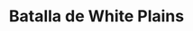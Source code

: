 ﻿---
title: "Batalla de White Plains"
permalink: periodes_1033.html
layout: periode
dataInici: 1776-10-28
sidebar: periodes
pares:
  - id: 509
    title: "Guerra de Independencia de los Estados Unidos"
    dataInici: "(1775-04-19)"
    dataFi: "(1783-09-03)"

fills:
jocsPrincipals:
jocsEscenaris:
jocsEpoca:
  - title: "Rebels & Redcoats: Volume III"
    bggId: 19304
    escenari: "White Plains"
    dataInici: 
    dataFi: 

jocsEpocaEscenaris:
---
